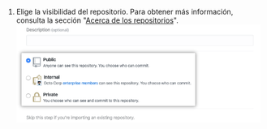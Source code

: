 1. Elige la visibilidad del repositorio. Para obtener más información, consulta la sección "[Acerca de los repositorios](/repositories/creating-and-managing-repositories/about-repositories#about-repository-visibility)". ![Botones radiales para seleccionar la visibilidad del repositorio](/assets/images/help/repository/create-repository-public-private.png)
